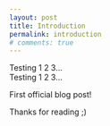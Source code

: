 ```yaml
---
layout: post
title: Introduction
permalink: introduction
# comments: true
---
```


<p class="message">
  Testing 1 2 3...<br>Testing 1 2 3...
</p>

First official blog post!

Thanks for reading ;)
